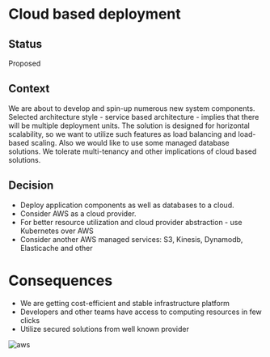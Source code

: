 # Cloud based deployment
## Status
Proposed
## Context
We are about to develop and spin-up numerous new system components. Selected architecture style - service based architecture - implies that there will be multiple deployment units. The solution is designed for horizontal scalability, so we want to utilize such features as load balancing and load-based scaling. Also we would like to use some managed database solutions.
We tolerate multi-tenancy and other implications of cloud based solutions.
## Decision
* Deploy application components as well as databases to a cloud.
* Consider AWS as a cloud provider.
* For better resource utilization and cloud provider abstraction - use Kubernetes over AWS
* Consider another AWS managed services: S3, Kinesis, Dynamodb, Elasticache and other
# Consequences
* We are getting cost-efficient and stable infrastructure platform
* Developers and other teams have access to computing resources in few clicks
* Utilize secured solutions from well known provider


![aws](https://jsconsulting.services/wp-content/uploads/2018/05/AWS-Logo-small.jpg)